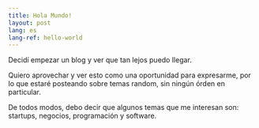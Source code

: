```yaml
---
title: Hola Mundo!
layout: post
lang: es
lang-ref: hello-world
---
```


Decidí empezar un blog y ver que tan lejos puedo llegar.

Quiero aprovechar y ver esto como una oportunidad para expresarme, por lo que estaré posteando sobre temas random, sin ningún órden en particular.

De todos modos, debo decir que algunos temas que me interesan son: startups, negocios, programación y software.
